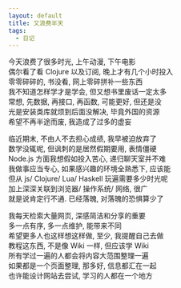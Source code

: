 ```yaml
---
layout: default
title: 又浪费半天
tags:
  - 日记
---
```

  
今天浪费了很多时光, 上午动漫, 下午电影  
偶尔看了看 Clojure 以及订阅, 晚上才有几个小时投入  
零零碎碎的, 书没看, 网上零碎拼补一些东西  
我不知道怎样学才是学会, 但又想书里废话一定太多  
常想, 先数据, 再接口, 再函数, 可能更好, 但还是没  
光是安装类库就烦到后面没解决, 毕竟外国的资源  
希望不再半途而废, 我造成了过多的虚妄  
  
临近期末, 不由人不去担心成绩, 我早被迫放弃了  
数学没辄呢, 但讽刺的是居然假期要用, 表情僵硬  
Node.js 方面我想假如投入苦心, 递归聊天室并不难  
我做事应当专心, 如果感兴趣的环境全熟悉下, 应该能  
但从 js/ Clojure/ Lua/ Haskell 玩遍需要多少时光呢  
加上深深关联到浏览器/ 操作系统/ 网络, 很广  
就是说肯定行不通. 已经落魄, 对落魄的恐惧算少了  
  
我每天检索大量网页, 深感简洁和分享的重要  
多一点有序, 多一点维护, 能带来不同  
希望更多人也这样想这样做, 至少, 我提醒自己去做  
教程这东西, 不是像 Wiki 一样, 但应该学 Wiki  
所有学过一遍的人都会将内容大范围整理一遍  
如果都是一个页面整理, 那多好, 信息都汇在一起  
也许能设计网站去尝试, 学习的人都在一个地方  
